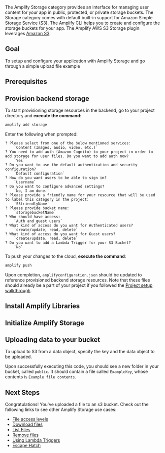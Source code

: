 The Amplify Storage category provides an interface for managing user content for your app in public, protected, or private storage buckets. The Storage category comes with default built-in support for Amazon Simple Storage Service (S3). The Amplify CLI helps you to create and configure the storage buckets for your app. The Amplify AWS S3 Storage plugin leverages [Amazon S3](https://aws.amazon.com/s3).

## Goal
To setup and configure your application with Amplify Storage and go through a simple upload file example

## Prerequisites

<inline-fragment platform="ios" src="~/lib/storage/fragments/ios/getting-started/10_preReq.md"></inline-fragment>
<inline-fragment platform="android" src="~/lib/storage/fragments/android/getting-started/10_preReq.md"></inline-fragment>

## Provision backend storage

To start provisioning storage resources in the backend, go to your project directory and **execute the command**:

```bash
amplify add storage
```

Enter the following when prompted:
```console
? Please select from one of the below mentioned services:
    `Content (Images, audio, video, etc.)`
? You need to add auth (Amazon Cognito) to your project in order to add storage for user files. Do you want to add auth now?
    `Yes`
? Do you want to use the default authentication and security configuration?
    `Default configuration`
? How do you want users to be able to sign in?
    `Username`
? Do you want to configure advanced settings?
    `No, I am done.`
? Please provide a friendly name for your resource that will be used to label this category in the project:
    `S3friendlyName`
? Please provide bucket name:
    `storagebucketName`
? Who should have access:
    `Auth and guest users`
? What kind of access do you want for Authenticated users?
    `create/update, read, delete`
? What kind of access do you want for Guest users?
    `create/update, read, delete`
? Do you want to add a Lambda Trigger for your S3 Bucket?
    `No`
```

To push your changes to the cloud, **execute the command**:

```bash
amplify push
```

Upon completion, `amplifyconfiguration.json` should be updated to reference provisioned backend storage resources. Note that these files should already be a part of your project if you followed the [Project setup walkthrough](~/lib/project-setup/create-application.md).

## Install Amplify Libraries

<inline-fragment platform="ios" src="~/lib/storage/fragments/ios/getting-started/20_installLib.md"></inline-fragment>
<inline-fragment platform="android" src="~/lib/storage/fragments/android/getting-started/20_installLib.md"></inline-fragment>

## Initialize Amplify Storage

<inline-fragment platform="ios" src="~/lib/storage/fragments/ios/getting-started/30_initStorage.md"></inline-fragment>
<inline-fragment platform="android" src="~/lib/storage/fragments/android/getting-started/30_initStorage.md"></inline-fragment>

## Uploading data to your bucket

To upload to S3 from a data object, specify the key and the data object to be uploaded.

<inline-fragment platform="ios" src="~/lib/storage/fragments/ios/getting-started/40_upload.md"></inline-fragment>
<inline-fragment platform="android" src="~/lib/storage/fragments/android/getting-started/40_upload.md"></inline-fragment>

Upon successfully executing this code, you should see a new folder in your bucket, called `public`. It should contain a file called `ExampleKey`, whose contents is `Example file contents`.

## Next Steps

Congratulations! You've uploaded a file to an s3 bucket.  Check out the following links to see other Amplify Storage use cases:

* [File access levels](~/lib/storage/configureaccess.md)
* [Download files](~/lib/storage/download.md)
* [List Files](~/lib/storage/list.md)
* [Remove files](~/lib/storage/remove.md)
* [Using Lambda Triggers](~/lib/storage/triggers.md)
* [Escape Hatch](~/lib/storage/escapehatch.md)
